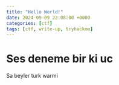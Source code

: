 ```yaml
---
title: "Hello World!"
date: 2024-09-09 22:08:00 +0000
categories: [ctf]
tags: [ctf, write-up, tryhackme]
---
```


# Ses deneme bir ki uc

Sa beyler turk warmi